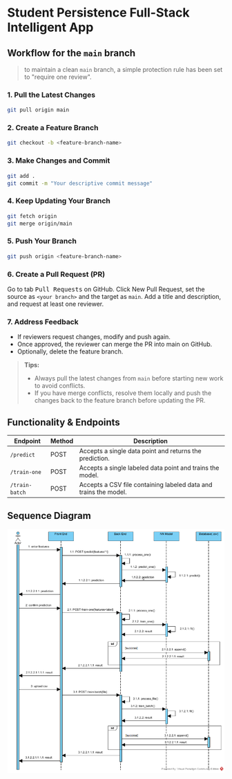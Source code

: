 # Student Persistence Full-Stack Intelligent App

## Workflow for the `main` branch

> to maintain a clean `main` branch, a simple protection rule has been set to "require one review".

### 1. Pull the Latest Changes

```bash
git pull origin main
```

### 2. Create a Feature Branch

```bash
git checkout -b <feature-branch-name>
```

### 3. Make Changes and Commit

```bash
git add .
git commit -m "Your descriptive commit message"
```

### 4. Keep Updating Your Branch

```bash
git fetch origin
git merge origin/main
```

### 5. Push Your Branch

```bash
git push origin <feature-branch-name>
```

### 6. Create a Pull Request (PR)

Go to tab <kbd>Pull Requests</kbd> on GitHub.
Click New Pull Request, set the source as `<your branch>` and the target as `main`.
Add a title and description, and request at least one reviewer.

### 7. Address Feedback

- If reviewers request changes, modify and push again.
- Once approved, the reviewer can merge the PR into main on GitHub.
- Optionally, delete the feature branch.

> **Tips:**
>
> - Always pull the latest changes from `main` before starting new work to avoid conflicts.
> - If you have merge conflicts, resolve them locally and push the changes back to the feature branch before updating the PR.

## Functionality & Endpoints

| Endpoint      | Method | Description                                           |
|---------------|--------|-------------------------------------------------------|
| `/predict`    | POST   | Accepts a single data point and returns the prediction. |
| `/train-one`  | POST   | Accepts a single labeled data point and trains the model. |
| `/train-batch`| POST   | Accepts a CSV file containing labeled data and trains the model. |

## Sequence Diagram

![alt Sequence Diagram](/images/sequence.png)
